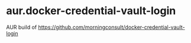 # aur.docker-credential-vault-login

AUR build of https://github.com/morningconsult/docker-credential-vault-login